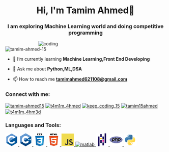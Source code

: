 <h1 align="center">Hi, I'm Tamim Ahmed👋</h1>
<h3 align="center">I am exploring Machine Learning world and doing competitive programming</h3>
<img align="right" alt="coding" width="400" src="https://encrypted-tbn0.gstatic.com/images?q=tbn:ANd9GcRM7hjDRcPkoJ_THV3j0uMP73B3nzUk20bXjQ&s">
<p align="left"> <img src="https://komarev.com/ghpvc/?username=tamim-ahmed-15&label=Profile%20views&color=0e75b6&style=flat" alt="tamim-ahmed-15" /> </p>

- 🌱 I’m currently learning **Machine Learning,Front End Developing**

- 💬 Ask me about **Python,ML,DSA**

- 📫 How to reach me **tamimahmed621108@gmail.com**

<h3 align="left">Connect with me:</h3>
<p align="left">
<a href="https://linkedin.com/in/tamim-ahmed15" target="blank"><img align="center" src="https://raw.githubusercontent.com/rahuldkjain/github-profile-readme-generator/master/src/images/icons/Social/linked-in-alt.svg" alt="tamim-ahmed15" height="30" width="40" /></a>
<a href="https://www.codechef.com/users/t4m1m_4hmed" target="blank"><img align="center" src="https://cdn.jsdelivr.net/npm/simple-icons@3.1.0/icons/codechef.svg" alt="t4m1m_4hmed" height="30" width="40" /></a>
<a href="https://www.hackerrank.com/keep_coding_15" target="blank"><img align="center" src="https://raw.githubusercontent.com/rahuldkjain/github-profile-readme-generator/master/src/images/icons/Social/hackerrank.svg" alt="keep_coding_15" height="30" width="40" /></a>
<a href="https://codeforces.com/profile/tamim15ahmed" target="blank"><img align="center" src="https://raw.githubusercontent.com/rahuldkjain/github-profile-readme-generator/master/src/images/icons/Social/codeforces.svg" alt="tamim15ahmed" height="30" width="40" /></a>
<a href="https://www.leetcode.com/t4m1m_4hm3d" target="blank"><img align="center" src="https://raw.githubusercontent.com/rahuldkjain/github-profile-readme-generator/master/src/images/icons/Social/leet-code.svg" alt="t4m1m_4hm3d" height="30" width="40" /></a>
</p>

<h3 align="left">Languages and Tools:</h3>
<p align="left"> <a href="https://www.cprogramming.com/" target="_blank" rel="noreferrer"> <img src="https://raw.githubusercontent.com/devicons/devicon/master/icons/c/c-original.svg" alt="c" width="40" height="40"/> </a> <a href="https://www.w3schools.com/cpp/" target="_blank" rel="noreferrer"> <img src="https://raw.githubusercontent.com/devicons/devicon/master/icons/cplusplus/cplusplus-original.svg" alt="cplusplus" width="40" height="40"/> </a> <a href="https://www.w3schools.com/css/" target="_blank" rel="noreferrer"> <img src="https://raw.githubusercontent.com/devicons/devicon/master/icons/css3/css3-original-wordmark.svg" alt="css3" width="40" height="40"/> </a> <a href="https://www.w3.org/html/" target="_blank" rel="noreferrer"> <img src="https://raw.githubusercontent.com/devicons/devicon/master/icons/html5/html5-original-wordmark.svg" alt="html5" width="40" height="40"/> </a> <a href="https://developer.mozilla.org/en-US/docs/Web/JavaScript" target="_blank" rel="noreferrer"> <img src="https://raw.githubusercontent.com/devicons/devicon/master/icons/javascript/javascript-original.svg" alt="javascript" width="40" height="40"/> </a> <a href="https://www.mathworks.com/" target="_blank" rel="noreferrer"> <img src="https://upload.wikimedia.org/wikipedia/commons/2/21/Matlab_Logo.png" alt="matlab" width="40" height="40"/> </a> <a href="https://pandas.pydata.org/" target="_blank" rel="noreferrer"> <img src="https://raw.githubusercontent.com/devicons/devicon/2ae2a900d2f041da66e950e4d48052658d850630/icons/pandas/pandas-original.svg" alt="pandas" width="40" height="40"/> </a> <a href="https://www.php.net" target="_blank" rel="noreferrer"> <img src="https://raw.githubusercontent.com/devicons/devicon/master/icons/php/php-original.svg" alt="php" width="40" height="40"/> </a> <a href="https://www.python.org" target="_blank" rel="noreferrer"> <img src="https://raw.githubusercontent.com/devicons/devicon/master/icons/python/python-original.svg" alt="python" width="40" height="40"/> </a> </p>
